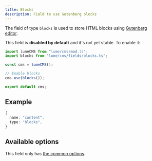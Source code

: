 ```yaml
---
title: Blocks
description: Field to use Gutenberg blocks
---
```


The field of type `blocks` is used to store HTML blocks using
[Gutenberg editor](https://wordpress.org/gutenberg/).

This field is **disabled by default** and it's not yet stable. To enable it:

```ts
import lumeCMS from "lume/cms/mod.ts";
import blocks from "lume/cms/fields/blocks.ts";

const cms = lumeCMS();

// Enable blocks
cms.use(blocks());

export default cms;
```

## Example

```ts
{
  name: "content",
  type: "blocks",
}
```

## Available options

This field only has
[the common options](../configuration/fields.md#common-field-options).
